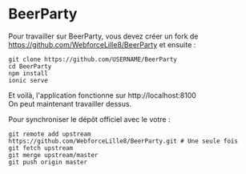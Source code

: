 # BeerParty

Pour travailler sur BeerParty, vous devez créer un fork de https://github.com/WebforceLille8/BeerParty et ensuite :

```
git clone https://github.com/USERNAME/BeerParty
cd BeerParty
npm install
ionic serve
```

Et voilà, l'application fonctionne sur http://localhost:8100  
On peut maintenant travailler dessus.

Pour synchroniser le dépôt officiel avec le votre :

```
git remote add upstream https://github.com/WebforceLille8/BeerParty.git # Une seule fois
git fetch upstream
git merge upstream/master
git push origin master
```
